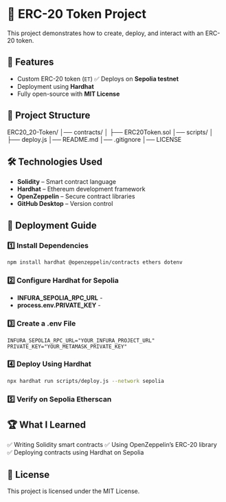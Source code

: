 # 🚀 ERC-20 Token Project

This project demonstrates how to create, deploy, and interact with an ERC-20 token.

## 📌 Features
- Custom ERC-20 token (`ET`)
✅ Deploys on **Sepolia testnet**  
- Deployment using **Hardhat**
- Fully open-source with **MIT License**

## 📂 Project Structure
ERC20_20-Token/ │── contracts/ │ ├── ERC20Token.sol │── scripts/ │ ├── deploy.js │── README.md │── .gitignore │── LICENSE


## 🛠️ Technologies Used
- **Solidity** – Smart contract language
- **Hardhat** – Ethereum development framework
- **OpenZeppelin** – Secure contract libraries
- **GitHub Desktop** – Version control

## 🚀 Deployment Guide
### 1️⃣ Install Dependencies

```sh
npm install hardhat @openzeppelin/contracts ethers dotenv
```
### 2️⃣ Configure Hardhat for Sepolia

- **INFURA_SEPOLIA_RPC_URL** -
- **process.env.PRIVATE_KEY** -

### 3️⃣ Create a .env File

```env
INFURA_SEPOLIA_RPC_URL="YOUR_INFURA_PROJECT_URL"
PRIVATE_KEY="YOUR_METAMASK_PRIVATE_KEY"
```

### 4️⃣ Deploy Using Hardhat
```sh
npx hardhat run scripts/deploy.js --network sepolia
```

### 5️⃣ Verify on Sepolia Etherscan

## 🏆 What I Learned
✅ Writing Solidity smart contracts
✅ Using OpenZeppelin’s ERC-20 library
✅ Deploying contracts using Hardhat on Sepolia

## 📜 License
This project is licensed under the MIT License.